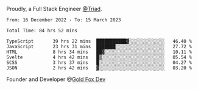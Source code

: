 Proudly, a Full Stack Engineer [@Triad](https://github.com/Triad-Behavioral-Health).
<!--START_SECTION:waka-->

```text
From: 16 December 2022 - To: 15 March 2023

Total Time: 84 hrs 52 mins

TypeScript       39 hrs 22 mins  ███████████▓░░░░░░░░░░░░░   46.40 %
JavaScript       23 hrs 31 mins  ███████░░░░░░░░░░░░░░░░░░   27.72 %
HTML             8 hrs 34 mins   ██▓░░░░░░░░░░░░░░░░░░░░░░   10.11 %
Svelte           4 hrs 42 mins   █▒░░░░░░░░░░░░░░░░░░░░░░░   05.54 %
SCSS             3 hrs 37 mins   █░░░░░░░░░░░░░░░░░░░░░░░░   04.27 %
JSON             2 hrs 42 mins   ▓░░░░░░░░░░░░░░░░░░░░░░░░   03.20 %
```

<!--END_SECTION:waka-->

Founder and Developer @[Gold Fox Dev](https://goldfoxdev.com/)
